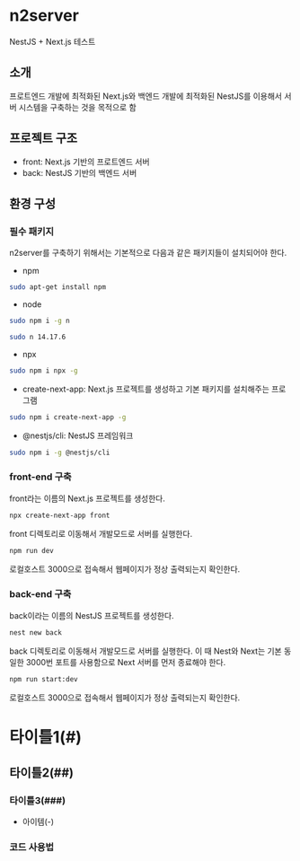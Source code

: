 # n2server
NestJS + Next.js 테스트

## 소개
프로트엔드 개발에 최적화된 Next.js와 백엔드 개발에 최적화된 NestJS를 이용해서 서버 시스템을 구축하는 것을 목적으로 함

## 프로젝트 구조
- front: Next.js 기반의 프로트엔드 서버
- back: NestJS 기반의 백엔드 서버

## 환경 구성

### 필수 패키지
n2server를 구축하기 위해서는 기본적으로 다음과 같은 패키지들이 설치되어야 한다.
- npm
```bash
sudo apt-get install npm
```
- node 
```bash
sudo npm i -g n
```
```bash
sudo n 14.17.6
```
- npx
```bash
sudo npm i npx -g
```
- create-next-app: Next.js 프로젝트를 생성하고 기본 패키지를 설치해주는 프로그램
```bash
sudo npm i create-next-app -g
```
- @nestjs/cli: NestJS 프레임워크
```bash
sudo npm i -g @nestjs/cli
```

### front-end 구축
front라는 이름의 Next.js 프로젝트를 생성한다.
```bash
npx create-next-app front
```

front 디렉토리로 이동해서 개발모드로 서버를 실행한다.
```bash
npm run dev
```

로컬호스트 3000으로 접속해서 웹페이지가 정상 출력되는지 확인한다.

### back-end 구축
back이라는 이름의 NestJS 프로젝트를 생성한다.
```bash
nest new back
```

back 디렉토리로 이동해서 개발모드로 서버를 실행한다. 이 때 Nest와 Next는 기본 동일한 3000번 포트를 사용함으로 Next 서버를 먼저 종료해야 한다.
```bash
npm run start:dev
```
로컬호스트 3000으로 접속해서 웹페이지가 정상 출력되는지 확인한다.
# 타이틀1(#)
## 타이틀2(##)
### 타이틀3(###)
- 아이템(-)
### 코드 사용법

```bash
```
